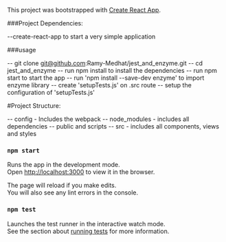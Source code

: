 This project was bootstrapped with [Create React App](https://github.com/facebook/create-react-app).

###Project Dependencies:

--create-react-app to start a very simple application


###usage

-- git clone git@github.com:Ramy-Medhat/jest_and_enzyme.git
-- cd jest_and_enzyme
-- run npm install to install the dependencies
-- run npm start to start the app
-- run 'npm install --save-dev enzyme' to import enzyme library
-- create 'setupTests.js' on .src route
-- setup the configuration of 'setupTests.js'


#Project Structure:

-- config - Includes the webpack
-- node_modules - includes all dependencies
-- public and scripts
-- src - includes all components, views and styles


### `npm start`

Runs the app in the development mode.<br>
Open [http://localhost:3000](http://localhost:3000) to view it in the browser.

The page will reload if you make edits.<br>
You will also see any lint errors in the console.

### `npm test`

Launches the test runner in the interactive watch mode.<br>
See the section about [running tests](https://facebook.github.io/create-react-app/docs/running-tests) for more information.

